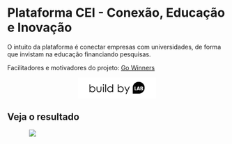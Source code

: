 # Plataforma CEI -  Conexão, Educação e Inovação 
<p>O intuito da plataforma é conectar empresas com universidades, de forma que invistam na educação financiando pesquisas.</p>
<p>Facilitadores e motivadores do projeto: <a href="https://gowinners.com.br/" target="blank"> Go Winners</a></p>
<p><a href="https://buildlab.com.br/" target="blank"> <img style="display: block; margin-left: auto; margin-right: auto;" src="images/ass-preto.png" width="180px"></a></p>
<h2>Veja o resultado</h2>
<img style="display: block; margin-left: auto; margin-right: auto;" src="images/cie.gif" width="80%">